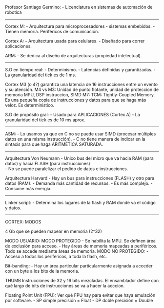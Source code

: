 
Profesor Santiago Germino:
	- Licenciatura en sistemas de automación de robotica

***************************************************************************

Cortex M:	- Arquitectura para microprocesadores - sistemas embebidos.
		- Tienen memoria. Periféricos de comunicación.

Cortex A:	- Arquitectura usada para celulares.
		- Diseñado para correr aplicaciones.

ARM:		- Se dedica al diseño de arquitecturas (propiedad intelectual).

***************************************************************************

S.O en tiempo real:	- Determinismo.
			- Latencias definidas y garantizadas.
			- La granularidad del tick es de 1 ms.

Cortex M3 (o 4?) garantiza una latencia de 16 instrucciones entre un evento y su atención.
M4 vs M3:	Unidad de punto flotante, unidad de proteccion de memoria MPU, DSP instruccion, SIMD
M7:		TCM: Tightly-Coupled Memory. Es una pequeña copia de instrucciones y datos para que se haga más veloz. Es deterministico.


S.O de propósito gral:	- Usado para APLICACIONES (Cortex A)
			- La granularidad del tick es de 10 ms aprox.

***************************************************************************

ASM:		- Lo usamos ya que en C no se puede usar SIMD (procesar múltiples datos en una misma instrucción).
		- C no tiene manera de indicar en la sintaxis para que haga ARITMÉTICA SATURADA.

***************************************************************************

Arquitectura Von Neumann
		- Unico bus del micro que va hacia RAM (para datos) y hacia FLASH (para instrucciones)		
		- No se puede paralelizar el pedido de datos e instrucciones.

Arquitectura Harvard
		- Hay un bus para instrucciones (FLASH) y otro para datos (RAM).
		- Demanda más cantidad de recursos. 
		- Es más complejo. 
		- Consume más energía.

***************************************************************************

Linker script:	- Determina los lugares de la flash y RAM donde va el código y datos.

***************************************************************************
CORTEX: MODOS

4 Gb que se pueden mapear en memoria (2^32)

MODO USUARIO:
	MODO PROTEGIDO
		- Se habilita la MPU. Se definen área de exclusión para acceso.
		- Hay áreas de memoria mapeadas a periféricos. Todo se accede mediante áreas de memoria.
	MODO NO PROTEGIDO:
		- Acceso a todos los perifericos, a toda la flash, etc.


Bit-banding:	- Hay un área particular particularmente asignada a acceder con un byte a los bits de la memoria.

THUMB
	Instrucciones de 32 y 16 bits mezcladas. El ensamblador define con qué largo de bits de instrucciones se va a hacer la acccion.

Floating Point Unit (FPU):
	Ver qué FPU hay para evitar que haya emulación por software.
	- SP simple precisión	= Float
	- DP doble precisión	= Double
